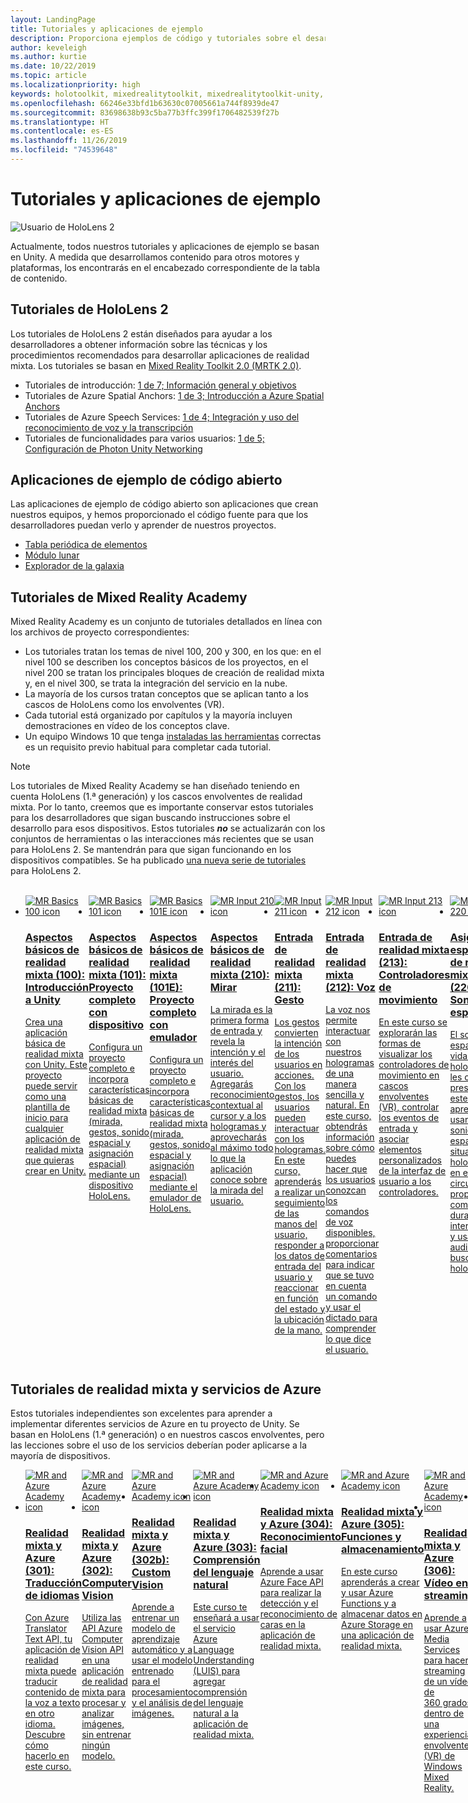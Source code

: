 ```yaml
---
layout: LandingPage
title: Tutoriales y aplicaciones de ejemplo
description: Proporciona ejemplos de código y tutoriales sobre el desarrollo de realidad mixta.
author: keveleigh
ms.author: kurtie
ms.date: 10/22/2019
ms.topic: article
ms.localizationpriority: high
keywords: holotoolkit, mixedrealitytoolkit, mixedrealitytoolkit-unity, academia, tutorial
ms.openlocfilehash: 66246e33bfd1b63630c07005661a744f8939de47
ms.sourcegitcommit: 83698638b93c5ba77b3ffc399f1706482539f27b
ms.translationtype: HT
ms.contentlocale: es-ES
ms.lasthandoff: 11/26/2019
ms.locfileid: "74539648"
---
```

# <a name="tutorials-and-sample-apps"></a>Tutoriales y aplicaciones de ejemplo

![Usuario de HoloLens 2](images/08_Tutorials.png)

Actualmente, todos nuestros tutoriales y aplicaciones de ejemplo se basan en Unity.  A medida que desarrollamos contenido para otros motores y plataformas, los encontrarás en el encabezado correspondiente de la tabla de contenido.

## <a name="hololens-2-tutorials"></a>Tutoriales de HoloLens 2

Los tutoriales de HoloLens 2 están diseñados para ayudar a los desarrolladores a obtener información sobre las técnicas y los procedimientos recomendados para desarrollar aplicaciones de realidad mixta.  Los tutoriales se basan en [Mixed Reality Toolkit 2.0 (MRTK 2.0)](https://github.com/microsoft/MixedRealityToolkit-Unity).

* Tutoriales de introducción: [1 de 7; Información general y objetivos](mrlearning-base.md)
* Tutoriales de Azure Spatial Anchors: [1 de 3; Introducción a Azure Spatial Anchors](mrlearning-asa-ch1.md)
* Tutoriales de Azure Speech Services: [1 de 4; Integración y uso del reconocimiento de voz y la transcripción](mrlearning-speechSDK-ch1.md)
* Tutoriales de funcionalidades para varios usuarios: [1 de 5; Configuración de Photon Unity Networking](mrlearning-sharing(photon)-ch1.md)

## <a name="open-source-sample-apps"></a>Aplicaciones de ejemplo de código abierto

Las aplicaciones de ejemplo de código abierto son aplicaciones que crean nuestros equipos, y hemos proporcionado el código fuente para que los desarrolladores puedan verlo y aprender de nuestros proyectos.

* [Tabla periódica de elementos](periodic-table-of-the-elements.md)
* [Módulo lunar](lunar-module.md)
* [Explorador de la galaxia](galaxy-explorer.md)

## <a name="mixed-reality-academy-tutorials"></a>Tutoriales de Mixed Reality Academy

Mixed Reality Academy es un conjunto de tutoriales detallados en línea con los archivos de proyecto correspondientes:

* Los tutoriales tratan los temas de nivel 100, 200 y 300, en los que: en el nivel 100 se describen los conceptos básicos de los proyectos, en el nivel 200 se tratan los principales bloques de creación de realidad mixta y, en el nivel 300, se trata la integración del servicio en la nube.
* La mayoría de los cursos tratan conceptos que se aplican tanto a los cascos de HoloLens como los envolventes (VR).
* Cada tutorial está organizado por capítulos y la mayoría incluyen demostraciones en vídeo de los conceptos clave.
* Un equipo Windows 10 que tenga [instaladas las herramientas](install-the-tools.md) correctas es un requisito previo habitual para completar cada tutorial.

>[!NOTE]
>Los tutoriales de Mixed Reality Academy se han diseñado teniendo en cuenta HoloLens (1.ª generación) y los cascos envolventes de realidad mixta.  Por lo tanto, creemos que es importante conservar estos tutoriales para los desarrolladores que sigan buscando instrucciones sobre el desarrollo para esos dispositivos.  Estos tutoriales **_no_** se actualizarán con los conjuntos de herramientas o las interacciones más recientes que se usan para HoloLens 2.  Se mantendrán para que sigan funcionando en los dispositivos compatibles. Se ha publicado [una nueva serie de tutoriales](mrlearning-base.md) para HoloLens 2.

<br>
<ul id="cardtypes-W" class="cardsW panelContent" style="display: flex; margin-top: 0px;">
                            <li>
                                    <a href="holograms-100.md" title="Aspectos básicos de realidad mixta (100)" data-linktype="absolute-path">
                                    <div class="cardSize">
                                        <div class="cardPadding">
                                            <div class="card">
                                                <div class="cardImageOuter">
                                                    <div class="cardImage">
                                                        <img src="images/Holograms100.jpg" alt="MR Basics 100 icon">
                                                    </div>
                                                </div>
                                                <div class="cardText">
                                                    <h3>Aspectos básicos de realidad mixta (100): Introducción a Unity</h3>
                                                    <p>Crea una aplicación básica de realidad mixta con Unity. Este proyecto puede servir como una plantilla de inicio para cualquier aplicación de realidad mixta que quieras crear en Unity.</p>
                                                </div>
                                            </div>
                                        </div>
                                    </div>
                               </a>
                            </li>
                            <li>
                                  <a href="holograms-101.md" title="Aspectos básicos de realidad mixta (101)" data-linktype="absolute-path">
                                    <div class="cardSize">
                                        <div class="cardPadding">
                                            <div class="card">
                                                <div class="cardImageOuter">
                                                    <div class="cardImage">
                                                        <img src="images/Holograms101.jpg" alt="MR Basics 101 icon">
                                                    </div>
                                                </div>
                                                <div class="cardText">
                                                    <h3>Aspectos básicos de realidad mixta (101): Proyecto completo con dispositivo</h3>
                                                    <p>Configura un proyecto completo e incorpora características básicas de realidad mixta (mirada, gestos, sonido espacial y asignación espacial) mediante un dispositivo HoloLens.</p>
                                                </div>
                                            </div>
                                        </div>
                                    </div>
                               </a>
                            </li>
                            <li>
                                <a href="holograms-101e.md" title="Aspectos básicos de realidad mixta (101E)" data-linktype="absolute-path">
                                    <div class="cardSize">
                                        <div class="cardPadding">
                                            <div class="card">
                                                <div class="cardImageOuter">
                                                    <div class="cardImage">
                                                        <img src="images/Holograms101E.jpg" alt="MR Basics 101E icon">
                                                    </div>
                                                </div>
                                                <div class="cardText">
                                                    <h3>Aspectos básicos de realidad mixta (101E): Proyecto completo con emulador</h3>
                                                    <p>Configura un proyecto completo e incorpora características básicas de realidad mixta (mirada, gestos, sonido espacial y asignación espacial) mediante el emulador de HoloLens.</p>
                                                </div>
                                            </div>
                                        </div>
                                    </div>
                                  </a>
                            </li>
                            <li>
                             <a href="holograms-210.md" title="Aspectos básicos de realidad mixta (210)" data-linktype="absolute-path">
                              <div class="cardSize">
                                  <div class="cardPadding">
                                      <div class="card">
                                          <div class="cardImageOuter">
                                              <div class="cardImage">
                                                  <img src="images/Holograms210.jpg" alt="MR Input 210 icon">
                                              </div>
                                          </div>
                                          <div class="cardText">
                                              <h3>Aspectos básicos de realidad mixta (210): Mirar</h3>
                                              <p>La mirada es la primera forma de entrada y revela la intención y el interés del usuario. Agregarás reconocimiento contextual al cursor y a los hologramas y aprovecharás al máximo todo lo que la aplicación conoce sobre la mirada del usuario.</p>
                                          </div>
                                      </div>
                                  </div>
                              </div>
                               </a>
                            </li>
                            <li>
                            <a href="holograms-211.md" title="Entrada de realidad mixta (211)" data-linktype="absolute-path">
                              <div class="cardSize">
                                  <div class="cardPadding">
                                      <div class="card">
                                          <div class="cardImageOuter">
                                              <div class="cardImage">
                                                  <img src="images/Holograms211.jpg" alt="MR Input 211 icon">
                                              </div>
                                          </div>
                                          <div class="cardText">
                                              <h3>Entrada de realidad mixta (211): Gesto</h3>
                                              <p>Los gestos convierten la intención de los usuarios en acciones. Con los gestos, los usuarios pueden interactuar con los hologramas. En este curso, aprenderás a realizar un seguimiento de las manos del usuario, responder a los datos de entrada del usuario y reaccionar en función del estado y la ubicación de la mano.</p>
                                          </div>
                                      </div>
                                  </div>
                              </div>
                              </a>
                            </li>         
                            <li>
                             <a href="holograms-212.md" title="Entrada de realidad mixta (212)" data-linktype="absolute-path">
                              <div class="cardSize">
                                  <div class="cardPadding">
                                      <div class="card">
                                          <div class="cardImageOuter">
                                              <div class="cardImage">
                                                  <img src="images/Holograms212.jpg" alt="MR Input 212 icon">
                                              </div>
                                          </div>
                                          <div class="cardText">
                                              <h3>Entrada de realidad mixta (212): Voz</h3>
                                              <p>La voz nos permite interactuar con nuestros hologramas de una manera sencilla y natural. En este curso, obtendrás información sobre cómo puedes hacer que los usuarios conozcan los comandos de voz disponibles, proporcionar comentarios para indicar que se tuvo en cuenta un comando y usar el dictado para comprender lo que dice el usuario.</p>
                                          </div>
                                      </div>
                                  </div>
                              </div>
                              </a>
                            </li>
                             <li>
                              <a href="mixed-reality-213.md" title="Entrada de realidad mixta (213)" data-linktype="absolute-path">
                              <div class="cardSize">
                                  <div class="cardPadding">
                                      <div class="card">
                                          <div class="cardImageOuter">
                                              <div class="cardImage">
                                                  <img src="images/MR213v2.jpg" alt="MR Input 213 icon">
                                              </div>
                                          </div>
                                          <div class="cardText">
                                              <h3>Entrada de realidad mixta (213): Controladores de movimiento</h3>
                                              <p>En este curso se explorarán las formas de visualizar los controladores de movimiento en cascos envolventes (VR), controlar los eventos de entrada y asociar elementos personalizados de la interfaz de usuario a los controladores.</p>
                                          </div>
                                      </div>
                                  </div>
                              </div>
                              </a>
                            </li>   
                              <li>
                              <a href="holograms-220.md" title="Asignación espacial de realidad mixta (220)" data-linktype="absolute-path">
                              <div class="cardSize">
                                  <div class="cardPadding">
                                      <div class="card">
                                          <div class="cardImageOuter">
                                              <div class="cardImage">
                                                  <img src="images/Holograms220b.jpg" alt="MR Spatial 220 icon">
                                              </div>
                                          </div>
                                          <div class="cardText">
                                              <h3>Asignación espacial de realidad mixta (220): Sonido espacial</h3>
                                              <p>El sonido espacial da vida a los hologramas y les otorga presencia. En este curso, aprenderás a usar el sonido espacial para situar los hologramas en el mundo circundante, proporcionar comentarios durante las interacciones y usar el audio para buscar los hologramas.</p>
                                          </div>
                                      </div>
                                  </div>
                              </div>
                              </a>
                            </li>      
                               <li>
                               <a href="holograms-230.md" title="Asignación espacial de realidad mixta (230)" data-linktype="absolute-path">
                              <div class="cardSize">
                                  <div class="cardPadding">
                                      <div class="card">
                                          <div class="cardImageOuter">
                                              <div class="cardImage">
                                                  <img src="images/Holograms230.jpg" alt="MR Spatial 230 icon">
                                              </div>
                                          </div>
                                          <div class="cardText">
                                              <h3>Asignación espacial de realidad mixta (230): Asignación espacial</h3>
                                              <p>La asignación espacial une el mundo real y el mundo virtual. Explorarás los sombreadores y los usarás para visualizar el espacio. A continuación, aprenderás a simplificar la malla de sala en planos sencillos, proporcionar comentarios sobre la colocación de hologramas en superficies del mundo real y explorarás los efectos visuales de la oclusión.</p>
                                          </div>
                                      </div>
                                  </div>
                              </div>
                             </a>
                            </li> 
                                <li>
                                <a href="holograms-240.md" title="Uso compartido de la realidad mixta (240)" data-linktype="absolute-path">
                              <div class="cardSize">
                                  <div class="cardPadding">
                                      <div class="card">
                                          <div class="cardImageOuter">
                                              <div class="cardImage">
                                                  <img src="images/Holograms240.jpg" alt="MR Sharing 240 icon">
                                              </div>
                                          </div>
                                          <div class="cardText">
                                              <h3>Uso compartido de la realidad mixta (240): Varios dispositivos HoloLens</h3>
                                              <p>Nuestro proyecto de //Build 2016. Configura un proyecto completo con sistemas de coordenadas compartidos entre dispositivos de HoloLens, lo que permite a los usuarios participar en un mundo holográfico compartido.</p>
                                          </div>
                                      </div>
                                  </div>
                              </div>
                             </a>
                            </li> 
                                 <li>
                                   <a href="mixed-reality-250.md" title="Uso compartido de la realidad mixta (250)" data-linktype="absolute-path">
                              <div class="cardSize">
                                  <div class="cardPadding">
                                      <div class="card">
                                          <div class="cardImageOuter">
                                              <div class="cardImage">
                                                  <img src="images/MR250-new.jpg" alt="MR Sharing 250 icon">
                                              </div>
                                          </div>
                                          <div class="cardText">
                                              <h3>Uso compartido de la realidad mixta (250): HoloLens y cascos envolventes</h3>
                                              <p>En nuestro proyecto de //Build 2017, demostramos la creación de una aplicación que aprovecha las ventajas exclusivas de HoloLens y los cascos envolventes (VR) dentro de una experiencia compartida entre dispositivos.</p>
                                          </div>
                                      </div>
                                  </div>
                              </div>
                              </a>
                            </li> 
</ul>

## <a name="mixed-reality-and-azure-services-tutorials"></a>Tutoriales de realidad mixta y servicios de Azure

Estos tutoriales independientes son excelentes para aprender a implementar diferentes servicios de Azure en tu proyecto de Unity.  Se basan en HoloLens (1.ª generación) o en nuestros cascos envolventes, pero las lecciones sobre el uso de los servicios deberían poder aplicarse a la mayoría de dispositivos.

<ul id="cardtypes-W" class="cardsW panelContent" style="display: flex; margin-top: 0px;">
    <li>
                                   <a href="mr-azure-301.md" title="Realidad mixta y Azure (301)" data-linktype="absolute-path">
                              <div class="cardSize">
                                  <div class="cardPadding">
                                      <div class="card">
                                          <div class="cardImageOuter">
                                              <div class="cardImage">
                                                  <img src="images/MR-Azure-AcademyTile.jpg" alt="MR and Azure Academy icon">
                                              </div>
                                          </div>
                                          <div class="cardText">
                                              <h3>Realidad mixta y Azure (301): Traducción de idiomas</h3>
                                              <p>Con Azure Translator Text API, tu aplicación de realidad mixta puede traducir contenido de la voz a texto en otro idioma. Descubre cómo hacerlo en este curso.</p>
                                          </div>
                                      </div>
                                  </div>
                              </div>
                              </a>
                            </li>
                                 <li>
                                   <a href="mr-azure-302.md" title="Realidad mixta y Azure (302)" data-linktype="absolute-path">
                              <div class="cardSize">
                                  <div class="cardPadding">
                                      <div class="card">
                                          <div class="cardImageOuter">
                                              <div class="cardImage">
                                                  <img src="images/MR-Azure-AcademyTile.jpg" alt="MR and Azure Academy icon">
                                              </div>
                                          </div>
                                          <div class="cardText">
                                              <h3>Realidad mixta y Azure (302): Computer Vision</h3>
                                              <p>Utiliza las API Azure Computer Vision API en una aplicación de realidad mixta para procesar y analizar imágenes, sin entrenar ningún modelo.</p>
                                          </div>
                                      </div>
                                  </div>
                              </div>
                              </a>
                            </li>
                                 <li>
                                   <a href="mr-azure-302b.md" title="Realidad mixta y Azure (302b)" data-linktype="absolute-path">
                              <div class="cardSize">
                                  <div class="cardPadding">
                                      <div class="card">
                                          <div class="cardImageOuter">
                                              <div class="cardImage">
                                                  <img src="images/MR-Azure-AcademyTile.jpg" alt="MR and Azure Academy icon">
                                              </div>
                                          </div>
                                          <div class="cardText">
                                              <h3>Realidad mixta y Azure (302b): Custom Vision</h3>
                                              <p>Aprende a entrenar un modelo de aprendizaje automático y a usar el modelo entrenado para el procesamiento y el análisis de imágenes.</p>
                                          </div>
                                      </div>
                                  </div>
                              </div>
                              </a>
                            </li>                            
                                 <li>
                                   <a href="mr-azure-303.md" title="Realidad mixta y Azure (303)" data-linktype="absolute-path">
                              <div class="cardSize">
                                  <div class="cardPadding">
                                      <div class="card">
                                          <div class="cardImageOuter">
                                              <div class="cardImage">
                                                  <img src="images/MR-Azure-AcademyTile.jpg" alt="MR and Azure Academy icon">
                                              </div>
                                          </div>
                                          <div class="cardText">
                                              <h3>Realidad mixta y Azure (303): Comprensión del lenguaje natural</h3>
                                              <p>Este curso te enseñará a usar el servicio Azure Language Understanding (LUIS) para agregar comprensión del lenguaje natural a la aplicación de realidad mixta.</p>
                                          </div>
                                      </div>
                                  </div>
                              </div>
                              </a>
                            </li>
                                 <li>
                                   <a href="mr-azure-304.md" title="Realidad mixta y Azure (304)" data-linktype="absolute-path">
                              <div class="cardSize">
                                  <div class="cardPadding">
                                      <div class="card">
                                          <div class="cardImageOuter">
                                              <div class="cardImage">
                                                  <img src="images/MR-Azure-AcademyTile.jpg" alt="MR and Azure Academy icon">
                                              </div>
                                          </div>
                                          <div class="cardText">
                                              <h3>Realidad mixta y Azure (304): Reconocimiento facial</h3>
                                              <p>Aprende a usar Azure Face API para realizar la detección y el reconocimiento de caras en la aplicación de realidad mixta.</p>
                                          </div>
                                      </div>
                                  </div>
                              </div>
                              </a>
                            </li>
                                 <li>
                                   <a href="mr-azure-305.md" title="Realidad mixta y Azure (305)" data-linktype="absolute-path">
                              <div class="cardSize">
                                  <div class="cardPadding">
                                      <div class="card">
                                          <div class="cardImageOuter">
                                              <div class="cardImage">
                                                  <img src="images/MR-Azure-AcademyTile.jpg" alt="MR and Azure Academy icon">
                                              </div>
                                          </div>
                                          <div class="cardText">
                                              <h3>Realidad mixta y Azure (305): Funciones y almacenamiento</h3>
                                              <p>En este curso aprenderás a crear y usar Azure Functions y a almacenar datos en Azure Storage en una aplicación de realidad mixta.</p>
                                          </div>
                                      </div>
                                  </div>
                              </div>
                              </a>
                            </li>
                                 <li>
                                   <a href="mr-azure-306.md" title="Realidad mixta y Azure (306)" data-linktype="absolute-path">
                              <div class="cardSize">
                                  <div class="cardPadding">
                                      <div class="card">
                                          <div class="cardImageOuter">
                                              <div class="cardImage">
                                                  <img src="images/MR-Azure-AcademyTile.jpg" alt="MR and Azure Academy icon">
                                              </div>
                                          </div>
                                          <div class="cardText">
                                              <h3>Realidad mixta y Azure (306): Vídeo en streaming</h3>
                                              <p>Aprende a usar Azure Media Services para hacer streaming de un vídeo de 360 grados dentro de una experiencia envolvente (VR) de Windows Mixed Reality.</p>
                                          </div>
                                      </div>
                                  </div>
                              </div>
                              </a>
                            </li>
                                 <li>
                                   <a href="mr-azure-307.md" title="Realidad mixta y Azure (307)" data-linktype="absolute-path">
                              <div class="cardSize">
                                  <div class="cardPadding">
                                      <div class="card">
                                          <div class="cardImageOuter">
                                              <div class="cardImage">
                                                  <img src="images/MR-Azure-AcademyTile.jpg" alt="MR and Azure Academy icon">
                                              </div>
                                          </div>
                                          <div class="cardText">
                                              <h3>Realidad mixta y Azure (307): Aprendizaje automático</h3>
                                              <p>Aprovecha Azure Machine Learning Studio dentro de la aplicación de realidad mixta para implementar un gran número de algoritmos de aprendizaje automático (ML).</p>
                                          </div>
                                      </div>
                                  </div>
                              </div>
                              </a>
                            </li>
                                 <li>
                                   <a href="mr-azure-308.md" title="Realidad mixta y Azure (308)" data-linktype="absolute-path">
                              <div class="cardSize">
                                  <div class="cardPadding">
                                      <div class="card">
                                          <div class="cardImageOuter">
                                              <div class="cardImage">
                                                  <img src="images/MR-Azure-AcademyTile.jpg" alt="MR and Azure Academy icon">
                                              </div>
                                          </div>
                                          <div class="cardText">
                                              <h3>Realidad mixta y Azure (308): Notificaciones entre dispositivos</h3>
                                              <p>En este curso, aprenderás a usar varios servicios de Azure para enviar notificaciones push y cambios de escenas desde una aplicación para PC a una aplicación de realidad mixta.</p>
                                          </div>
                                      </div>
                                  </div>
                              </div>
                              </a>
                            </li>
                                 <li>
                                   <a href="mr-azure-309.md" title="Realidad mixta y Azure (309)" data-linktype="absolute-path">
                              <div class="cardSize">
                                  <div class="cardPadding">
                                      <div class="card">
                                          <div class="cardImageOuter">
                                              <div class="cardImage">
                                                  <img src="images/MR-Azure-AcademyTile.jpg" alt="MR and Azure Academy icon">
                                              </div>
                                          </div>
                                          <div class="cardText">
                                              <h3>Realidad mixta y Azure (309): Application Insights</h3>
                                              <p>Usa el servicio Azure Application Insights para recopilar análisis sobre el comportamiento del usuario en una aplicación de realidad mixta.</p>
                                          </div>
                                      </div>
                                  </div>
                              </div>
                              </a>
                            </li> 
                                 <li>
                                   <a href="mr-azure-310.md" title="Realidad mixta y Azure (310)" data-linktype="absolute-path">
                              <div class="cardSize">
                                  <div class="cardPadding">
                                      <div class="card">
                                          <div class="cardImageOuter">
                                              <div class="cardImage">
                                                  <img src="images/MR-Azure-AcademyTile.jpg" alt="MR and Azure Academy icon">
                                              </div>
                                          </div>
                                          <div class="cardText">
                                              <h3>Realidad mixta y Azure (310): Detección de objetos</h3>
                                              <p>Entrena un modelo de aprendizaje automático y usa el modelo entrenado para reconocer objetos similares y sus posiciones en el mundo físico.</p>
                                          </div>
                                      </div>
                                  </div>
                              </div>
                              </a>
                            </li> 
                                 <li>
                                   <a href="mr-azure-311.md" title="Realidad mixta y Azure (311)" data-linktype="absolute-path">
                              <div class="cardSize">
                                  <div class="cardPadding">
                                      <div class="card">
                                          <div class="cardImageOuter">
                                              <div class="cardImage">
                                                  <img src="images/MR-Azure-AcademyTile.jpg" alt="MR and Azure Academy icon">
                                              </div>
                                          </div>
                                          <div class="cardText">
                                              <h3>Realidad mixta y Azure (311): Microsoft Graph</h3>
                                              <p>Obtén información sobre cómo conectarse a los servicios de Microsoft Graph desde una aplicación de realidad mixta.</p>
                                          </div>
                                      </div>
                                  </div>
                              </div>
                              </a>
                            </li> 
                                 <li>
                                   <a href="mr-azure-312.md" title="Realidad mixta y Azure (312)" data-linktype="absolute-path">
                              <div class="cardSize">
                                  <div class="cardPadding">
                                      <div class="card">
                                          <div class="cardImageOuter">
                                              <div class="cardImage">
                                                  <img src="images/MR-Azure-AcademyTile.jpg" alt="MR and Azure Academy icon">
                                              </div>
                                          </div>
                                          <div class="cardText">
                                              <h3>Realidad mixta y Azure (312): Integración de bots</h3>
                                              <p>Crea e implementa un bot con Microsoft Bot Framework v4 y comunícate con él en una aplicación de realidad mixta.</p>
                                          </div>
                                      </div>
                                  </div>
                              </div>
                              </a>
                            </li> 
                                 <li>
                                   <a href="mr-azure-313.md" title="Realidad mixta y Azure (313)" data-linktype="absolute-path">
                              <div class="cardSize">
                                  <div class="cardPadding">
                                      <div class="card">
                                          <div class="cardImageOuter">
                                              <div class="cardImage">
                                                  <img src="images/MR-Azure-AcademyTile.jpg" alt="MR and Azure Academy icon">
                                              </div>
                                          </div>
                                          <div class="cardText">
                                              <h3>Realidad mixta y Azure (313): Servicio IoT Hub</h3>
                                              <p>Aprende a implementar el servicio Azure IoT Hub en una máquina virtual y a visualizar los datos en HoloLens.</p>
                                          </div>
                                      </div>
                                  </div>
                              </div>
                              </a>
                            </li> 
</ul>
